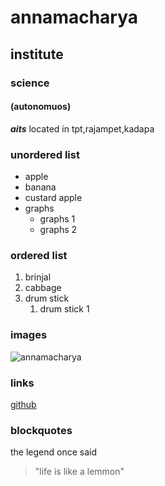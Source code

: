 # annamacharya
## institute
### science
#### (autonomuos)

***aits*** located in tpt,rajampet,kadapa
### unordered list
* apple
* banana
* custard apple
* graphs 
    * graphs 1
    * graphs 2
 ### ordered list
 1. brinjal
 2. cabbage
 3. drum stick
       1. drum stick 1
  ### images
![annamacharya](https://www.google.com/maps/uv?hl=te&pb=!1s0x3a4d49b8ccc17129%3A0x52ac31398b7897eb!3m1!7e115!4shttps%3A%2F%2Flh5.googleusercontent.com%2Fp%2FAF1QipMsyR1Cout3_HAQs5n9qkhWaijLp6sc0nchWAjo%3Dw284-h160-k-no!5sannamacharya%20institute%20of%20technology%20and%20sciences%20-%20Google%20%E0%B0%B6%E0%B1%8B%E0%B0%A7%E0%B0%A8!15sCAQ&imagekey=!1e10!2sAF1QipMsyR1Cout3_HAQs5n9qkhWaijLp6sc0nchWAjo&sa=X&ved=2ahUKEwi-94PFwILoAhXM4zgGHYyBBA0QoiowE3oECBAQBg)    
### links
[github](http://github.com)
### blockquotes
the legend once said
> "life is like a lemmon"
